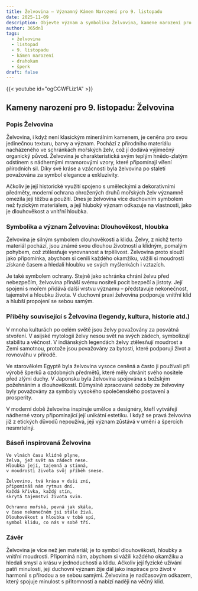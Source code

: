```yaml
---
title: Želvovina – Významný Kámen Narození pro 9. listopadu
date: 2025-11-09
description: Objevte význam a symboliku Želvovina, kamene narození pro 9. listopadu, který symbolizuje Dlouhověkost, hloubka. Přečtěte si legendy a inspirující příběhy.
author: 365dnů
tags:
  - želvovina
  - listopad
  - 9. listopadu
  - kámen narození
  - drahokam
  - šperk
draft: false
---
```


{{< youtube id="ogCCWFLiz1A" >}}

## Kameny narození pro 9. listopadu: Želvovina

### Popis Želvovina

Želvovina, i když není klasickým minerálním kamenem, je ceněna pro svou jedinečnou texturu, barvy a význam. Pochází z přírodního materiálu nacházeného ve schránkách mořských želv, což jí dodává výjimečný organický původ. Želvovina je charakteristická svým teplým hnědo-zlatým odstínem s nádhernými mramorovými vzory, které připomínají víření přírodních sil. Díky své kráse a vzácnosti byla želvovina po staletí považována za symbol elegance a exkluzivity.

Ačkoliv je její historické využití spojeno s uměleckými a dekorativními předměty, moderní ochrana ohrožených druhů mořských želv významně omezila její těžbu a použití. Dnes je želvovina více duchovním symbolem než fyzickým materiálem, a její hluboký význam odkazuje na vlastnosti, jako je dlouhověkost a vnitřní hloubka.

### Symbolika a význam Želvovina: Dlouhověkost, hloubka

Želvovina je silným symbolem dlouhověkosti a klidu. Želvy, z nichž tento materiál pochází, jsou známé svou dlouhou životností a klidným, pomalým pohybem, což ztělesňuje vyrovnanost a trpělivost. Želvovina proto slouží jako připomínka, abychom si cenili každého okamžiku, vážili si moudrosti získané časem a hledali hloubku ve svých myšlenkách i vztazích.

Je také symbolem ochrany. Stejně jako schránka chrání želvu před nebezpečím, želvovina přináší svému nositeli pocit bezpečí a jistoty. Její spojení s mořem přidává další vrstvu významu – představuje nekonečnost, tajemství a hloubku života. V duchovní praxi želvovina podporuje vnitřní klid a hlubší propojení se sebou samým.

### Příběhy související s Želvovina (legendy, kultura, historie atd.)

V mnoha kulturách po celém světě jsou želvy považovány za posvátná stvoření. V asijské mytologii želvy nesou svět na svých zádech, symbolizují stabilitu a věčnost. V indiánských legendách želvy ztělesňují moudrost a Zemi samotnou, protože jsou považovány za bytosti, které podporují život a rovnováhu v přírodě.

Ve starověkém Egyptě byla želvovina vysoce ceněná a často ji používali při výrobě šperků a ozdobných předmětů, které měly chránit svého nositele před zlými duchy. V Japonsku byla želvovina spojována s božským požehnáním a dlouhověkostí. Důmyslně zpracované ozdoby ze želvoviny byly považovány za symboly vysokého společenského postavení a prosperity.

V moderní době želvovina inspiruje umělce a designéry, kteří vytvářejí nádherné vzory připomínající její unikátní estetiku. I když se pravá želvovina již z etických důvodů nepoužívá, její význam zůstává v umění a špercích nesmrtelný.

### Báseň inspirovaná Želvovina

```
Ve vlnách času klidně plyne,  
želva, jež svět na zádech nese.  
Hloubka její, tajemná a stinná,  
v moudrosti života svůj příběh snese.  

Želvovino, tvá krása v duši zní,  
připomínáš nám rytmus dní.  
Každá křivka, každý stín,  
skrytá tajemství života svin.  

Ochranno mořská, pevná jak skála,  
v čase nekonečném jsi stále živá.  
Dlouhověkost a hloubka v tobě spí,  
symbol klidu, co nás v sobě tří.  
```

### Závěr

Želvovina je více než jen materiál; je to symbol dlouhověkosti, hloubky a vnitřní moudrosti. Připomíná nám, abychom si vážili každého okamžiku a hledali smysl a krásu v jednoduchosti a klidu. Ačkoliv její fyzické užívání patří minulosti, její duchovní význam žije dál jako inspirace pro život v harmonii s přírodou a se sebou samými. Želvovina je nadčasovým odkazem, který spojuje minulost s přítomností a nabízí naději na věčný klid.